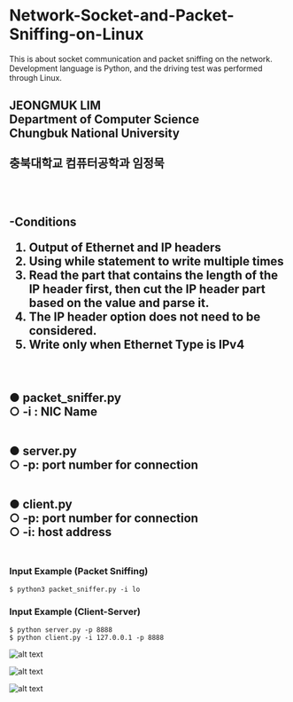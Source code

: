 # Network-Socket-and-Packet-Sniffing-on-Linux

This is about socket communication and packet sniffing on the network. Development language is Python, and the driving test was performed through Linux.

<h2>JEONGMUK LIM <br>
Department of Computer Science<br>
Chungbuk National University<br>
<br>
충북대학교 컴퓨터공학과 임정묵<h2><br>

 <br>
 -Conditions <br>

1) Output of Ethernet and IP headers <br>
2) Using while statement to write multiple times <br>
3) Read the part that contains the length of the IP header first, then cut the IP header part based on the value and parse it. <br>
4) The IP header option does not need to be considered. <br>
5) Write only when Ethernet Type is IPv4 <br>
<br>
<br>
● packet_sniffer.py <br>
○ -i : NIC Name <br>
<br>

● server.py <br>
○ -p: port number for connection <br>
<br>

● client.py <br>
○ -p: port number for connection <br>
○ -i:  host address <br>
<br>


### Input Example (Packet Sniffing)
	$ python3 packet_sniffer.py -i lo
	
### Input Example (Client-Server)
	$ python server.py -p 8888
	$ python client.py -i 127.0.0.1 -p 8888
  
  
![alt text](https://github.com/mook6688/jeongmoogy/blob/master/6%EC%A3%BC%EC%B0%A8%EA%B3%BC%EC%A0%9C/result.PNG)

![alt text](https://github.com/mook6688/jeongmoogy/blob/master/6%EC%A3%BC%EC%B0%A8%EA%B3%BC%EC%A0%9C/result.PNG)

![alt text](https://github.com/mook6688/jeongmoogy/blob/master/6%EC%A3%BC%EC%B0%A8%EA%B3%BC%EC%A0%9C/result.PNG)


